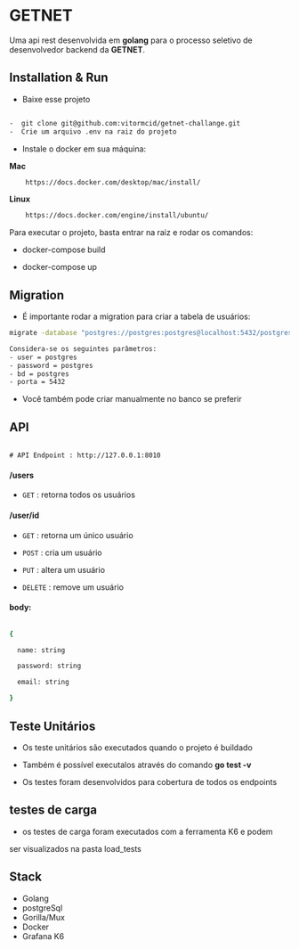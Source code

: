 # GETNET

Uma api rest desenvolvida em **golang** para o processo seletivo de desenvolvedor backend da **GETNET**.

## Installation & Run

-  Baixe esse projeto

```bash  

-  git clone git@github.com:vitormcid/getnet-challange.git
-  Crie um arquivo .env na raiz do projeto

```
- Instale o docker em sua máquina:

**Mac**
```bash
	https://docs.docker.com/desktop/mac/install/
```

**Linux**
```bash
	https://docs.docker.com/engine/install/ubuntu/
```

Para executar o projeto, basta entrar na raiz e rodar os comandos:

- docker-compose build

- docker-compose up

  

## Migration

- É importante rodar a migration para criar a tabela de usuários:
 ```bash
migrate -database "postgres://postgres:postgres@localhost:5432/postgres?sslmode=disable" -path db/migrations up
```

```bash
Considera-se os seguintes parâmetros:
- user = postgres
- password = postgres
- bd = postgres
- porta = 5432
```
	

- Você também pode criar manualmente no banco se preferir

  
## API

```

# API Endpoint : http://127.0.0.1:8010

```

  

#### /users

* `GET` : retorna todos os usuários

  

#### /user/id

* `GET` : retorna um único usuário

* `POST` : cria um usuário

* `PUT` : altera um usuário

* `DELETE` : remove um usuário

  

#### body:

  ```bash  

{

	name: string

	password: string

	email: string

}
 ```
  

## Teste Unitários

* Os teste unitários são executados quando o projeto é buildado

* Também é possível executalos através do comando **go test -v**

*  Os testes foram desenvolvidos para cobertura de todos os endpoints

## testes de carga

* os testes de carga foram executados com a ferramenta K6 e podem

ser visualizados na pasta load_tests

## Stack

* Golang
* postgreSql
* Gorilla/Mux
* Docker
* Grafana K6


